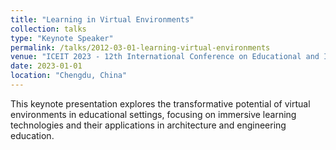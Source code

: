 ```yaml
---
title: "Learning in Virtual Environments"
collection: talks
type: "Keynote Speaker"
permalink: /talks/2012-03-01-learning-virtual-environments
venue: "ICEIT 2023 - 12th International Conference on Educational and Information Technology"
date: 2023-01-01
location: "Chengdu, China"
---
```


This keynote presentation explores the transformative potential of virtual environments in educational settings, focusing on immersive learning technologies and their applications in architecture and engineering education.
